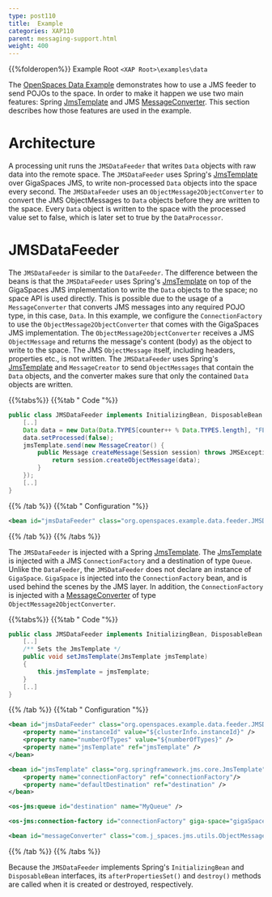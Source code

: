 ```yaml
---
type: post110
title:  Example
categories: XAP110
parent: messaging-support.html
weight: 400
---
```




{{%folderopen%}} Example Root `<XAP Root>\examples\data`

The [OpenSpaces Data Example](/sbp/the-openspaces-data-example.html) demonstrates how to use a JMS feeder to send POJOs to the space. In order to make it happen we use two main features: Spring [JmsTemplate](http://static.springframework.org/spring/docs/2.0.x/api/org/springframework/jms/core/JmsTemplate.html) and JMS [MessageConverter](./jms-space-interoperability.html). This section describes how those features are used in the example.

# Architecture

A processing unit runs the `JMSDataFeeder` that writes `Data` objects with raw data into the remote space. The `JMSDataFeeder` uses Spring's [JmsTemplate](http://static.springframework.org/spring/docs/2.0.x/api/org/springframework/jms/core/JmsTemplate.html) over GigaSpaces JMS, to write non-processed `Data` objects into the space every second. The `JMSDataFeeder` uses an `ObjectMessage2ObjectConverter` to convert the JMS ObjectMessages to `Data` objects before they are written to the space. Every `Data` object is written to the space with the processed value set to false, which is later set to true by the `DataProcessor`.

# JMSDataFeeder

The `JMSDataFeeder` is similar to the `DataFeeder`. The difference between the beans is that the `JMSDataFeeder` uses Spring's [JmsTemplate](http://static.springframework.org/spring/docs/2.0.x/api/org/springframework/jms/core/JmsTemplate.html) on top of the GigaSpaces JMS implementation to write the `Data` objects to the space; no space API is used directly. This is possible due to the usage of a `MessageConverter` that converts JMS messages into any required POJO type, in this case, `Data`. In this example, we configure the `ConnectionFactory` to use the `ObjectMessage2ObjectConverter` that comes with the GigaSpaces JMS implementation. The `ObjectMessage2ObjectConverter` receives a JMS `ObjectMessage` and returns the message's content (body) as the object to write to the space. The JMS `ObjectMessage` itself, including headers, properties etc., is not written. The `JMSDataFeeder` uses Spring's [JmsTemplate](http://static.springframework.org/spring/docs/2.0.x/api/org/springframework/jms/core/JmsTemplate.html) and `MessageCreator` to send `ObjectMessages` that contain the `Data` objects, and the converter makes sure that only the contained `Data` objects are written.

{{%tabs%}}
{{%tab "  Code "%}}


```java
public class JMSDataFeeder implements InitializingBean, DisposableBean {
    [..]
    Data data = new Data(Data.TYPES[counter++ % Data.TYPES.length], "FEEDER " + Long.toString(time));
    data.setProcessed(false);
    jmsTemplate.send(new MessageCreator() {
        public Message createMessage(Session session) throws JMSException {
            return session.createObjectMessage(data);
        }
    });
    [..]
}
```

{{% /tab %}}
{{%tab "  Configuration "%}}


```xml
<bean id="jmsDataFeeder" class="org.openspaces.example.data.feeder.JMSDataFeeder"/>
```

{{% /tab %}}
{{% /tabs %}}

The `JMSDataFeeder` is injected with a Spring [JmsTemplate](http://static.springframework.org/spring/docs/2.0.x/api/org/springframework/jms/core/JmsTemplate.html). The [JmsTemplate](http://static.springframework.org/spring/docs/2.0.x/api/org/springframework/jms/core/JmsTemplate.html) is injected with a JMS `ConnectionFactory` and a destination of type `Queue`. Unlike the `DataFeeder`, the `JMSDataFeeder` does not declare an instance of `GigaSpace`. `GigaSpace` is injected into the `ConnectionFactory` bean, and is used behind the scenes by the JMS layer. In addition, the `ConnectionFactory` is injected with a [MessageConverter](./jms-space-interoperability.html) of type `ObjectMessage2ObjectConverter`.

{{%tabs%}}
{{%tab "  Code "%}}


```java
public class JMSDataFeeder implements InitializingBean, DisposableBean {
    [..]
    /** Sets the JmsTemplate */
    public void setJmsTemplate(JmsTemplate jmsTemplate)
    {
        this.jmsTemplate = jmsTemplate;
    }
    [..]
}
```

{{% /tab %}}
{{%tab "  Configuration "%}}


```xml
<bean id="jmsDataFeeder" class="org.openspaces.example.data.feeder.JMSDataFeeder">
    <property name="instanceId" value="${clusterInfo.instanceId}" />
    <property name="numberOfTypes" value="${numberOfTypes}" />
    <property name="jmsTemplate" ref="jmsTemplate" />
</bean>

<bean id="jmsTemplate" class="org.springframework.jms.core.JmsTemplate">
    <property name="connectionFactory" ref="connectionFactory"/>
    <property name="defaultDestination" ref="destination" />
</bean>

<os-jms:queue id="destination" name="MyQueue" />

<os-jms:connection-factory id="connectionFactory" giga-space="gigaSpace" message-converter="messageConverter" />

<bean id="messageConverter" class="com.j_spaces.jms.utils.ObjectMessage2ObjectConverter" />
```

{{% /tab %}}
{{% /tabs %}}

Because the `JMSDataFeeder` implements Spring's `InitializingBean` and `DisposableBean` interfaces, its `afterPropertiesSet()` and `destroy()` methods are called when it is created or destroyed, respectively.
